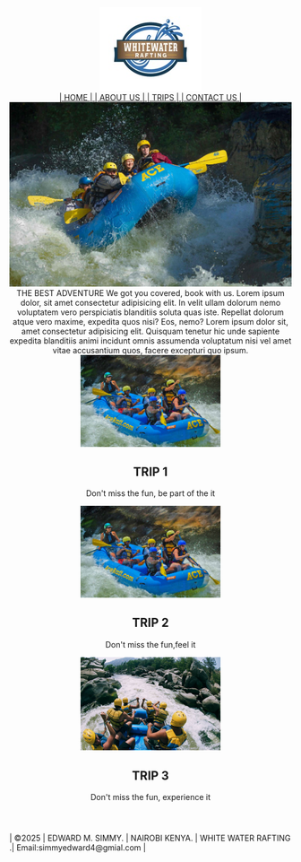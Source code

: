 
<html lang="en">
<head>
    <meta charset="UTF-8">
    <link rel="stylesheet" href ="styles.css">
    <link rel="https// Exported Palette - https://coolors.co/ffffff-a48e8e-413939-8d7c84-1c211f">
    <meta name="viewport" content="width=device-width, initial-scale=1.0">
    <title> WATER RAFTING </title>
</head>
<body>
    <header>
     <div class="logo-box">
      <img class="logo" src="images/z-wwr-blue.jpg" >
        <nav class="navbar">
        <a href ="list" > | HOME | </a>
        <a href = "list"> | ABOUT US | </a>
        <a href ="list" > | TRIPS | </a>
        <a href ="list" > | CONTACT US | </a>
        </nav>
<div id="my_cover">
  <img class=my_cover src="images/fall-upper-gauley.jpg">
</div>

<div id="text">THE BEST ADVENTURE
 We got you covered, book with us.
 Lorem ipsum dolor, sit amet consectetur adipisicing elit. In velit ullam 
 dolorum nemo voluptatem vero perspiciatis blanditiis soluta quas iste. Repellat dolorum atque vero maxime,
 expedita quos nisi? Eos, nemo?
 Lorem ipsum dolor sit, amet consectetur adipisicing elit. Quisquam tenetur hic unde sapiente expedita 
 blanditiis animi incidunt omnis assumenda voluptatum nisi vel amet vitae accusantium quos, facere excepturi quo ipsum.
</div>

<div class="container">
  <div class="box" id="box1">
    <img src="images/new-river-gorge-rapid-run.jpg" alt="TRIPS image desc" width="250/200">
     <h2>TRIP 1</h2>
      <P>Don't miss the fun, be part of the it </P>
    </div>

<div class="box" id="box2">
  <img src="images/new-river.jpg" alt="TRIPS image desc" width="250/200">
  <h2>TRIP 2</h2>
    <P>Don't miss the fun,feel it </P>
    </div>

<div class="box" id="box3">
  <img src="images/gettyimages.jpg" alt="TRIPS image desc" width="250/200">
    <h2>TRIP 3</h2>
      <P>Don't miss the fun, experience it </P>
      </div>
    </header>
    </body>
<footer>
    <p> | &copy;2025 | EDWARD M. SIMMY. | NAIROBI KENYA. | WHITE WATER RAFTING .| Email:simmyedward4@gmial.com | </p>
</footer>   
</html>
